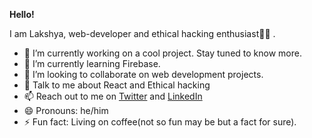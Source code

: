 **Hello!**

I am Lakshya, web-developer and ethical hacking enthusiast👨‍💻 .

- 🔭 I’m currently working on a cool project. Stay tuned to know more.
- 🌱 I’m currently learning Firebase.
- 👯 I’m looking to collaborate on web development projects.
- 💬 Talk to me about React and Ethical hacking
- 📫 Reach out to me  on [Twitter](https://twitter.com/lakshya_poddar) and [LinkedIn](https://www.linkedin.com/in/lakshya-poddar/)
- 😄 Pronouns: he/him
- ⚡ Fun fact: Living on coffee(not so fun may be but a fact for sure).
